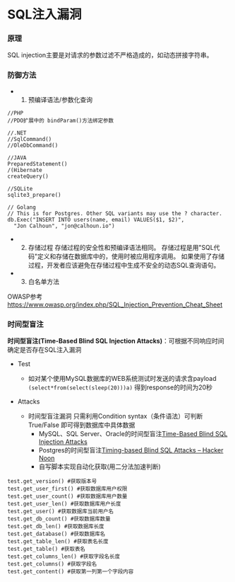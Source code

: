 # SQL注入漏洞

### 原理

SQL injection主要是对请求的参数过滤不严格造成的，如动态拼接字符串。

### 防御方法
* 1. 预编译语法/参数化查询
```
//PHP
//PDO扩展中的 bindParam()方法绑定参数
```

```
//.NET
//SqlCommand()
//OleDbCommand()
```

```
//JAVA
PreparedStatement()
/(Hibernate
createQuery()
```

```
//SQLite
sqlite3_prepare()
```

```
// Golang
// This is for Postgres. Other SQL variants may use the ? character.
db.Exec("INSERT INTO users(name, email) VALUES($1, $2)",
  "Jon Calhoun", "jon@calhoun.io")
```


* 2. 存储过程
存储过程的安全性和预编译语法相同。
存储过程是用"SQL代码"定义和存储在数据库中的，使用时被应用程序调用。
如果使用了存储过程，开发者应该避免在存储过程中生成不安全的动态SQL查询语句。

* 3. 白名单方法


OWASP参考
https://www.owasp.org/index.php/SQL_Injection_Prevention_Cheat_Sheet

### 时间型盲注



**时间型盲注(Time-Based Blind SQL Injection Attacks)**：可根据不同响应时间确定是否存在SQL注入漏洞

* Test
  * 如对某个使用MySQL数据库的WEB系统测试时发送的请求含payload `(select*from(select(sleep(20)))a)` 得到response的时间为20秒

* Attacks
  * 时间型盲注漏洞 只需利用Condition syntax（条件语法）可判断True/False 即可得到数据库中具体数据
    * MySQL、SQL Server、Oracle的时间型盲注[Time-Based Blind SQL Injection Attacks](http://www.sqlinjection.net/time-based/)
    * Postgres的时间型盲注[Timing-based Blind SQL Attacks – Hacker Noon](https://hackernoon.com/timing-based-blind-sql-attacks-bd276dc618dd)
    * 自写脚本实现自动化获取(用二分法加速判断)

```
test.get_version() #获取版本号
test.get_user_first() #获取数据库用户权限
test.get_user_count() #获取数据库用户数量
test.get_user_len() #获取数据库用户长度
test.get_user() #获取数据库当前用户名
test.get_db_count() #获取数据库数量
test.get_db_len() #获取数据库长度
test.get_database() #获取数据库名
test.get_table_len() #获取表名长度
test.get_table() #获取表名
test.get_columns_len() #获取字段名长度
test.get_columns() #获取字段名
test.get_content() #获取第一列第一个字段内容
```
